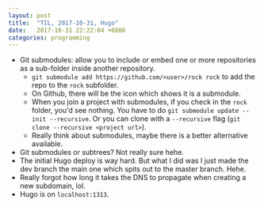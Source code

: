 ```yaml
---
layout: post
title:  "TIL, 2017-10-31, Hugo"
date:   2017-10-31 22:22:04 +0800
categories: programming
---
```


- Git submodules: allow you to include or embed one or more repositories as a sub-folder inside another repository.
  - `git submodule add https://github.com/<user>/rock rock` to add the repo to the `rock` subfolder.
  - On Github, there will be the icon which shows it is a submodule.
  - When you join a project with submodules, if you check in the `rock` folder, you'd see nothing. You have to do `git submodule update --init --recursive`. Or you can clone with a `--recursive` flag (`git clone --recursive <project url>`).
  - Really think about submodules, maybe there is a better alternative available.
- Git submodules or subtrees? Not really sure hehe.
- The initial Hugo deploy is way hard. But what I did was I just made the dev branch the main one which spits out to the master branch. Hehe.
- Really forgot how long it takes the DNS to propagate when creating a new subdomain, lol.
- Hugo is on `localhost:1313`.
